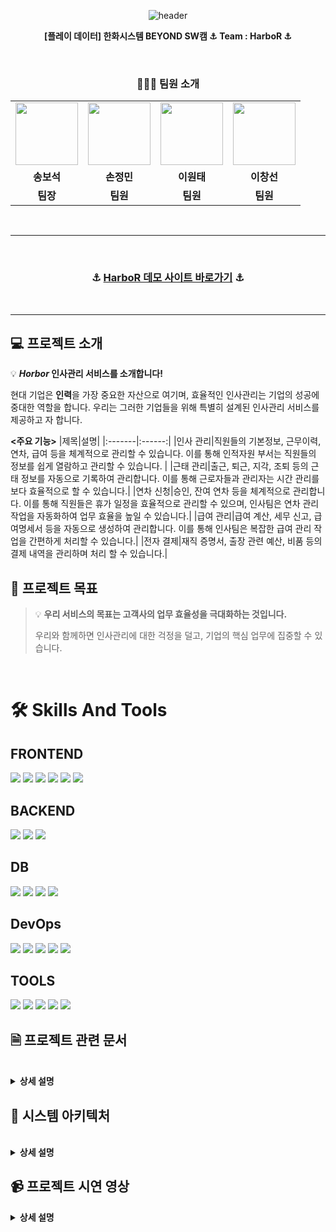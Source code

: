 <div align="center">
    
![header](https://capsule-render.vercel.app/api?type=waving&height=300&color=0074D9&text=🚢HarboR&fontColor=FFFF&desc=Human%20Resource&descAlign=66)

 **[플레이 데이터] 한화시스템 BEYOND SW캠 ⚓ Team : HarboR ⚓**


</div>



<br>

<div align="center">
    
### 🧑‍🤝‍🧑 팀원 소개
</div>

<div align="center"> 
<table>
    <tr>
        <td align="center">
            <a>
            </a>
                <img src="https://github.com/beyond-sw-camp/be03-fin-4team-HarboR/assets/150704738/2d85f1ce-2d2d-4dd7-a7c8-e4185f36ec90" width="100px" />
        </td>
        <td align="center">
            <a>
                <img src="https://github.com/beyond-sw-camp/be03-fin-4team-HarboR/assets/150704738/41f82c36-ddc4-4bb9-84d5-201ee5093f04" width="100px" />
            </a>
        </td>
        <td align="center">
            <a>
                <img src="https://github.com/beyond-sw-camp/be03-fin-4team-HarboR/assets/150704738/85747a79-0bf6-480d-b4be-8b35e0a40c0a" width="100px" />
            </a>
        </td>
        <td align="center">
            <a>
                <img src="https://github.com/beyond-sw-camp/be03-fin-4team-HarboR/assets/150704738/28e31a70-a098-4e06-8b5e-98ebb436a103" width="100px" />
            </a>
        </td>
    </tr>
    <tr>
        <td align="center">
            <b>송보석</b>
        </td>
        <td align="center">
            <b>손정민</b>
        </td>
        <td align="center">
            <b>이원태</b>
        </td>
        <td align="center">
            <b>이창선</b>
        </td>
    </tr>
    <tr>
        <td align="center"">
            <b>팀장</b>
        </td>
        <td align="center">
            <b>팀원</b>
        </td>
        <td align="center">
            <b>팀원</b>
        </td>
        <td align="center">
            <b>팀원</b>
        </td>
    </tr>
</table>
</div>

<br>

---
<br>

<div align="center">

### ⚓ [HarboR 데모 사이트 바로가기](https://www.songboseok.shop/) ⚓

</div>

<br>

---
> 
## 💻 프로젝트 소개
💡 ***Horbor* 인사관리 서비스를 소개합니다!**

현대 기업은 **인력**을 가장 중요한 자산으로 여기며, 효율적인 인사관리는 기업의 성공에 중대한 역할을 합니다. 우리는 그러한 기업들을 위해 특별히 설계된 인사관리 서비스를 제공하고 자 합니다.



**<주요 기능>**
|제목|설명|
|:-------|:------:|
|인사 관리|직원들의 기본정보, 근무이력, 연차, 급여 등을 체계적으로 관리할 수 있습니다. 이를 통해 인적자원 부서는 직원들의 정보를 쉽게 열람하고 관리할 수 있습니다. |
|근태 관리|출근, 퇴근, 지각, 조퇴 등의 근태 정보를 자동으로 기록하여 관리합니다. 이를 통해 근로자들과 관리자는 시간 관리를 보다 효율적으로 할 수 있습니다.|
|연차 신청|승인, 잔여 연차 등을 체계적으로 관리합니다. 이를 통해 직원들은 휴가 일정을 효율적으로 관리할 수 있으며, 인사팀은 연차 관리 작업을 자동화하여 업무 효율을 높일 수 있습니다.|
|급여 관리|급여 계산, 세무 신고, 급여명세서 등을 자동으로 생성하여 관리합니다. 이를 통해 인사팀은 복잡한 급여 관리 작업을 간편하게 처리할 수 있습니다.|
|전자 결제|재직 증명서, 출장 관련 예산, 비품 등의 결제 내역을 관리하며 처리 할 수 있습니다.|
<br />

## 🎯 프로젝트 목표

> 💡 **우리 서비스의 목표는 고객사의 업무 효율성을 극대화하는 것입니다.** 
> 
> 우리와 함께하면 인사관리에 대한 걱정을 덜고, 기업의 핵심 업무에 집중할 수 있습니다.

<br />

# 🛠️ Skills And Tools
## FRONTEND
<img src="https://img.shields.io/badge/html5-E34F26?style=for-the-badge&logo=html5&logoColor=white" /> <img src="https://img.shields.io/badge/css-1572B6?style=for-the-badge&logo=css3&logoColor=white" /> <img src="https://img.shields.io/badge/javascript-F7DF1E?style=for-the-badge&logo=javascript&logoColor=black" /> <img src="https://img.shields.io/badge/typescript-3178C6?style=for-the-badge&logo=typescript&logoColor=white" /> <img src="https://img.shields.io/badge/vue.js-4FC08D?style=for-the-badge&logo=vue.js&logoColor=white" /> <img src="https://img.shields.io/badge/Vuetify-1867C0.svg?style=for-the-badge&logo=vuetify&logoColor=white" />

## BACKEND
<img src="https://img.shields.io/badge/spring-6DB33F?style=for-the-badge&logo=spring&logoColor=white" /> <img src="https://img.shields.io/badge/gradle-02303A?style=for-the-badge&logo=gradle&logoColor=white" /> <img src="https://img.shields.io/badge/java-007396?style=for-the-badge&logo=java&logoColor=white" />

## DB
<img src="https://img.shields.io/badge/mysql-4479A1?style=for-the-badge&logo=mysql&logoColor=white"> <img src="https://img.shields.io/badge/mariaDB-003545?style=for-the-badge&logo=mariaDB&logoColor=white" /> <img src="https://img.shields.io/badge/Redis-DC382D?style=for-the-badge&logo=Redis&logoColor=white" /> <img src="https://img.shields.io/badge/ElasticCache-005571?style=for-the-badge&logo=elastic&logoColor=white" />

## DevOps
<img src="https://img.shields.io/badge/amazonecr-navy?style=for-the-badge&logo=amazonaws&logoColor=white" /> <img src="https://img.shields.io/badge/amazonec2-FF9900?style=for-the-badge&logo=amazonec2&logoColor=white" /> <img src="https://img.shields.io/badge/amazonrds-527FFF?style=for-the-badge&logo=amazonrds&logoColor=white" /> <img src="https://img.shields.io/badge/amazoneks-FF9900?style=for-the-badge&logo=amazoneks&logoColor=white" /> <img src="https://img.shields.io/badge/jenkins-D24939?style=for-the-badge&logo=jenkins&logoColor=white" />

## TOOLS
<img src="https://img.shields.io/badge/git-F05032?style=for-the-badge&logo=git&logoColor=white"> <img src="https://img.shields.io/badge/github-181717?style=for-the-badge&logo=github&logoColor=white"> <img src="https://img.shields.io/badge/slack-purple?style=for-the-badge&logo=slack&logoColor=white"> <img src="https://img.shields.io/badge/trello-0052CC?style=for-the-badge&logo=trello&logoColor=white"> <img src="https://img.shields.io/badge/notion-000000?style=for-the-badge&logo=notion&logoColor=white">
## 🗎 프로젝트 관련 문서

<br>

<details>
<summary><b>상세 설명</b></summary>

<br>

## 📄 요구사항 명세서
[요구사항명세서.pdf](https://github.com/fa7271/be03-fin-4team-HarboR/files/14882357/default.pdf)

## 📄 api 명세서
[API 명세서.pdf](https://github.com/beyond-sw-camp/be03-fin-4team-HarboR/files/14882504/API.pdf)
[api명세서 확인.pptx](https://github.com/beyond-sw-camp/be03-fin-4team-HarboR/files/14882451/api.pptx)

## 📄 UIUX 단위테스트 결과서
[UI UX 단위테스트 결과서.pptx](https://github.com/beyond-sw-camp/be03-fin-4team-HarboR/files/15090562/UI.UX.pptx)


## 📜 단위테스트체크리스트
[단위테스트체크리스트.pdf](https://github.com/fa7271/be03-fin-4team-HarboR/files/14882361/default.pdf)

## 📜 배포결과 테스트
[배포결과테스트.pptx](https://github.com/keepself/be03-fin-HarboR/files/15228791/default.pptx)


## 📜WBS
<a href= "https://docs.google.com/spreadsheets/d/1VWcKfrer7uPG9SLIzj5LipWOVl53_diq0vEJ3clBmNU/edit#gid=176614884">WBS 바로가기</a>

</details>

## 🚀 시스템 아키텍처

<br>

<details>
<summary><b>상세 설명</b></summary>

<br>

## 💻AWS 아키텍처
<img width="727" alt="스크린샷 2024-03-18 오후 4 08 06" src="https://github.com/beyond-sw-camp/be03-fin-HarboR/assets/90543205/5b77d6bf-d5d2-40ab-aad6-509583b58068">

## 💻CI CD 계획서

#### ➡ 아키택처 설명
- 프론트엔드 서버:
  - 프론트엔드 코드는 Github에서 관리되며, Github Action을 이용하여 CI/CD 파이프라인이 구축됩니다.
코드 변경이 발생하면 Github Action이 자동으로 빌드 및 테스트를 수행합니다.
빌드 및 테스트가 성공적으로 완료되면, 빌드 결과물이 Amazon S3 버킷에 업로드됩니다.
Amazon CloudFront는 S3 버킷을 소스로 사용하여 콘텐츠를 전세계에 배포합니다.
Route53은 사용자의 DNS 요청을 CloudFront로 라우팅하여 사용자에게 빠르고 안정적인 서비스를 제공합니다.


- 백엔드 서버:
  - 백엔드 서버도 Github에서 코드를 관리하며, Github Action을 이용하여 CI/CD 파이프라인이 구축됩니다.
백엔드 서버는 Spring Cloud Gateway를 사용하여 API 요청을 적절한 서비스로 라우팅합니다.
모든 요청은 Gateway에서 인증 필터를 거쳐야 합니다. 이 필터는 요청이 유효한지 확인하고, 유효하지 않은 요청은 거부합니다.
인증이 완료된 요청은 Gateway에 의해 적절한 마이크로서비스로 라우팅됩니다.
각 마이크로서비스는 독립적으로 배포 및 확장이 가능하며, 이는 Kubernetes를 통해 관리됩니다.
#### ➡ CI/CD를 위해 사용할 환경과 도구
     CI 도구: GithubAction,
     CD 도구: Docker, Kubernetes
#### ➡ 저장소:코드를 저장할 저장소와 브랜치 전략
     저장소: GitHub
     브랜치 전략: 각 Feature 브랜치를 개인 포크딴 repo에 머지하고, main repo dev 서버를 통해 AWS에 배포한 후 안정적인 서비스가 가능할 때 main 브랜치에 머지 후 버전관리
#### ➡ 빌드 및 자동화 스크립트:CI/CD 파이프라인을 구축하기 위한 빌드 스크립트와 자동화 스크립트
     빌드 스크립트: Gradle
     자동화 스크립트: GitHub Action Script
#### ➡ 배포 전략: 쿠버네티스를 이용한 롤링 배포
#### ➡ 배포 순서
     GitHub 저장소 체크아웃
     kubectl 설치
     AWS 자격 증명 구성
     클러스터 정보 업데이트
     Amazon ECR 로그인
     Docker 이미지 빌드 및 푸시
     Kubernetes에 서비스 적용 및 배포 재시작
#### ➡ 접근 제어: IAM
     보안 정책: 쿠버네티스 시크릿을 이용한 데이터 암호화, 보안 그룹 설정
#### ➡ 문서화: GitHub Readme 작성

</details>

## 📹 프로젝트 시연 영상


<details>
<summary><b>상세 설명</b></summary>

<br></br>
    
<details>
<summary>회원가입 및 로그인</summary>
<br></br>
<p><b>➡️ 회원이 이름 ,이메일 ,비밀번호 ,생년월일을 기입한다, 비밀번호는 문자 숫자 특수문자를 모두사용해야한다.</b></p><br>

[frontend mp4](https://github.com/keepself/be03-fin-HarboR/assets/150704738/fa315eb9-76a7-460d-b12f-b4a54c05d6cf
)

<br></br>
<p><b>➡️ 회원가입을 했다면 관리자가 승인을 해야한다 관리자가 승인을 하면 가입한 이메일로 사원 번호를 발송한다.</b></p><br>

[frontend mp4](https://github.com/keepself/be03-fin-HarboR/assets/150704738/22cba818-8971-4276-af87-c80d272c4c81)

<br></br>
<p><b>➡️ 승인이 완료되었다면 로그인은 두가지방법으로 가능하다 첫번째는 가입한 이메일로 두번째는 발급된 사원번호로 가능하다.</b></p><br>

[frontend mp4](https://github.com/keepself/be03-fin-HarboR/assets/150704738/34048401-1c27-46c6-92ed-f6c39d36d03d
)


</details>

<details>
<summary>사원번호 찾기 및 비밀번호 변경/수정</summary>
<br></br>
<p><b>➡️ 가입시 입력한 이메일과 이름을 입력하면 사원번호를 찾을 수 있다.</b></p><br>


[frontend mp4](https://github.com/keepself/be03-fin-HarboR/assets/150704738/e8d9a6b3-ab96-4e57-8730-36f20f4aa3b7
)

<br></br>
<p><b>➡️ 가입시 입력한 이메일을 입력하면 임시 비밀번호를 발급할 수 있다.</b></p><br>

[frontend mp4](https://github.com/keepself/be03-fin-HarboR/assets/150704738/f079e48b-d4a7-449f-889c-edfc383e8e81)

<br></br>
<p><b>➡️ 임시번호 발급후 비밀번호를 다시 변경할 수 있다. 변경은 마이페이지에서 가능하다.</b></p><br>


[frontend mp4](https://github.com/keepself/be03-fin-HarboR/assets/150704738/e2090dd4-6d9d-4e0d-bfa4-6a0d49067940
)
</details>

<details>
<summary>출근 퇴근 관리</summary>
<br></br>
<p><b>➡️ 출근과 퇴근을 로그인후 찍을 수 있는데 사원번호가 발급된 상태에서 관리자가 신입사원 정보를 엑셀파일로 등록을 하면 사원정보가 완전히 생성이된다
    그후에 출근 퇴근을 찍을 수 있으며 찍은후에는 메인화면의 근태관리 테이블에 출근과 퇴근 데이터가 생성되고 근무상태가 생성되며 업무시간을 충족하지않을시
    다른상태로 처리된다.</b></p><br>

[frontend mp4](https://github.com/keepself/be03-fin-HarboR/assets/150704738/8ac3459a-e188-40f6-9cbe-9ed8e84fa687
)
</details>

<details>
<summary>인사 관리</summary>
<br></br>
<p><b>➡️사원목록을 조회 할 수 있으며, 검색필터를 통해 이름 혹은 사원아이디를 검색하여 사원을 찾을 수 있다.</b></p><br>


[frontend mp4](https://github.com/keepself/be03-fin-HarboR/assets/150704738/17a3e906-66f0-4f9f-ac1b-dc42dd1cfe03
)

<br></br>
<p><b>➡️사원 상세페이지로 들어가면 사원정보를 수정 할 수 있고 사원정보 수정은 로그인한 아이디 이외의 다른아이디는 수정이 불가능하다 </b></p><br>


[frontend mp4](https://github.com/keepself/be03-fin-HarboR/assets/150704738/0f741dba-4b30-455e-9e06-6d32c0b847da
)

</details>

<details>
<summary>근태 관리</summary>
<br></br>
<p><b>➡️날짜 및 시간을 선택에서 타임테이블을 만들어 스케쥴에 표시 할 수 있다, 타임테이블의 색상을 지정할 수있고 제목으로 스케쥴에 표시가된다
생성을하면 생성자를 볼 수 있고 day week에 모두 적용이된다.</b></p><br>

[frontend mp4](https://github.com/keepself/be03-fin-HarboR/assets/150704738/4f04ee92-7674-48af-902f-143ddf740b91
)

<br></br>
<p><b>➡️수정도 마찬가지로 month에서 수정을하면 day week에 모두 적용되고 month가아닌 day week에서도 모두 수정이가능하다 생성할때 적용한 정보를 모두 수정할 수 있다. 타임테이블을 잡고 다른 날짜로 이동 시키면 수정이된다 쓰래기통 버튼을 누르면 삭제된다.</b></p><br>

[frontend mp4](https://github.com/keepself/be03-fin-HarboR/assets/150704738/3f2abaa2-59c7-45cb-b74d-fad4dd916625)

<br></br>
<p><b>➡️월별일정관리는 팀원들 끼리 스케쥴을 공유할 수 있는 공간이다. 팀원들 간의 스케쥴이 모두 캘린더에 표시되고 팀원들의 스케쥴은 수정되지않는다.</b></p><br>  

[frontend mp4](https://github.com/keepself/be03-fin-HarboR/assets/150704738/93b0834f-d2f2-4998-bf6d-e3b590c89d24
)

</details>

<details>
<summary>공지 사항</summary>
<br></br>
<p><b>➡️공지사항을 메인페이지를 통해 이동할 수 있으며 메인페이지의 공지사항은 최근에 생성된 3개의 공지사항이 표시된다, 공지사항을 생성 할 때 에디터를 이용해 내용을 입력 할 수 있으며 파일을 첨부 할 수 있다. 관리자만 공지사항을 생성할 수 있다.</b></p><br>  


[frontend mp4](https://github.com/keepself/be03-fin-HarboR/assets/150704738/e25bd463-580a-4a02-8a2c-0c6ac54e6e6d
)

<br></br>
<p><b>➡️공지사항을 수정할 수 있으며 첨부된사진부터 제목 내용 모두 수정가능하다. 또 삭제도 가능하다.</b></p><br>  

[frontend mp4](https://github.com/keepself/be03-fin-HarboR/assets/150704738/7e1e75d7-8fca-4601-b2ca-e55c6edd21b2)

</detail>






.



























